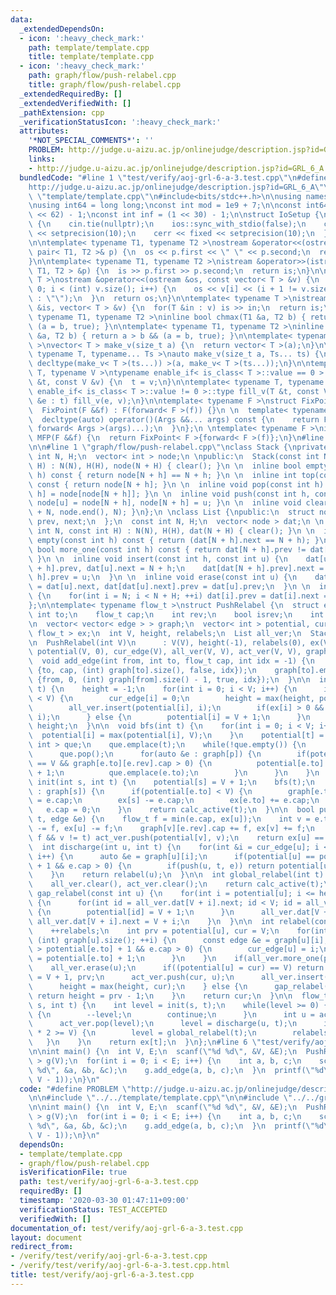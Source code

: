 ```yaml
---
data:
  _extendedDependsOn:
  - icon: ':heavy_check_mark:'
    path: template/template.cpp
    title: template/template.cpp
  - icon: ':heavy_check_mark:'
    path: graph/flow/push-relabel.cpp
    title: graph/flow/push-relabel.cpp
  _extendedRequiredBy: []
  _extendedVerifiedWith: []
  _pathExtension: cpp
  _verificationStatusIcon: ':heavy_check_mark:'
  attributes:
    '*NOT_SPECIAL_COMMENTS*': ''
    PROBLEM: http://judge.u-aizu.ac.jp/onlinejudge/description.jsp?id=GRL_6_A
    links:
    - http://judge.u-aizu.ac.jp/onlinejudge/description.jsp?id=GRL_6_A
  bundledCode: "#line 1 \"test/verify/aoj-grl-6-a-3.test.cpp\"\n#define PROBLEM \"\
    http://judge.u-aizu.ac.jp/onlinejudge/description.jsp?id=GRL_6_A\"\n\n#line 1\
    \ \"template/template.cpp\"\n#include<bits/stdc++.h>\n\nusing namespace std;\n\
    \nusing int64 = long long;\nconst int mod = 1e9 + 7;\n\nconst int64 infll = (1LL\
    \ << 62) - 1;\nconst int inf = (1 << 30) - 1;\n\nstruct IoSetup {\n  IoSetup()\
    \ {\n    cin.tie(nullptr);\n    ios::sync_with_stdio(false);\n    cout << fixed\
    \ << setprecision(10);\n    cerr << fixed << setprecision(10);\n  }\n} iosetup;\n\
    \n\ntemplate< typename T1, typename T2 >\nostream &operator<<(ostream &os, const\
    \ pair< T1, T2 >& p) {\n  os << p.first << \" \" << p.second;\n  return os;\n\
    }\n\ntemplate< typename T1, typename T2 >\nistream &operator>>(istream &is, pair<\
    \ T1, T2 > &p) {\n  is >> p.first >> p.second;\n  return is;\n}\n\ntemplate< typename\
    \ T >\nostream &operator<<(ostream &os, const vector< T > &v) {\n  for(int i =\
    \ 0; i < (int) v.size(); i++) {\n    os << v[i] << (i + 1 != v.size() ? \" \"\
    \ : \"\");\n  }\n  return os;\n}\n\ntemplate< typename T >\nistream &operator>>(istream\
    \ &is, vector< T > &v) {\n  for(T &in : v) is >> in;\n  return is;\n}\n\ntemplate<\
    \ typename T1, typename T2 >\ninline bool chmax(T1 &a, T2 b) { return a < b &&\
    \ (a = b, true); }\n\ntemplate< typename T1, typename T2 >\ninline bool chmin(T1\
    \ &a, T2 b) { return a > b && (a = b, true); }\n\ntemplate< typename T = int64\
    \ >\nvector< T > make_v(size_t a) {\n  return vector< T >(a);\n}\n\ntemplate<\
    \ typename T, typename... Ts >\nauto make_v(size_t a, Ts... ts) {\n  return vector<\
    \ decltype(make_v< T >(ts...)) >(a, make_v< T >(ts...));\n}\n\ntemplate< typename\
    \ T, typename V >\ntypename enable_if< is_class< T >::value == 0 >::type fill_v(T\
    \ &t, const V &v) {\n  t = v;\n}\n\ntemplate< typename T, typename V >\ntypename\
    \ enable_if< is_class< T >::value != 0 >::type fill_v(T &t, const V &v) {\n  for(auto\
    \ &e : t) fill_v(e, v);\n}\n\ntemplate< typename F >\nstruct FixPoint : F {\n\
    \  FixPoint(F &&f) : F(forward< F >(f)) {}\n \n  template< typename... Args >\n\
    \  decltype(auto) operator()(Args &&... args) const {\n    return F::operator()(*this,\
    \ forward< Args >(args)...);\n  }\n};\n \ntemplate< typename F >\ninline decltype(auto)\
    \ MFP(F &&f) {\n  return FixPoint< F >{forward< F >(f)};\n}\n#line 4 \"test/verify/aoj-grl-6-a-3.test.cpp\"\
    \n\n#line 1 \"graph/flow/push-relabel.cpp\"\nclass Stack {\nprivate:\n  const\
    \ int N, H;\n  vector< int > node;\n \npublic:\n  Stack(const int N, const int\
    \ H) : N(N), H(H), node(N + H) { clear(); }\n \n  inline bool empty(const int\
    \ h) const { return node[N + h] == N + h; }\n \n  inline int top(const int h)\
    \ const { return node[N + h]; }\n \n  inline void pop(const int h) { node[N +\
    \ h] = node[node[N + h]]; }\n \n  inline void push(const int h, const int u) {\
    \ node[u] = node[N + h], node[N + h] = u; }\n \n  inline void clear() { iota(node.begin()\
    \ + N, node.end(), N); }\n};\n \nclass List {\npublic:\n  struct node {\n    int\
    \ prev, next;\n  };\n  const int N, H;\n  vector< node > dat;\n \n  List(const\
    \ int N, const int H) : N(N), H(H), dat(N + H) { clear(); }\n \n  inline bool\
    \ empty(const int h) const { return (dat[N + h].next == N + h); }\n \n  inline\
    \ bool more_one(const int h) const { return dat[N + h].prev != dat[N + h].next;\
    \ }\n \n  inline void insert(const int h, const int u) {\n    dat[u].prev = dat[N\
    \ + h].prev, dat[u].next = N + h;\n    dat[dat[N + h].prev].next = u, dat[N +\
    \ h].prev = u;\n  }\n \n  inline void erase(const int u) {\n    dat[dat[u].prev].next\
    \ = dat[u].next, dat[dat[u].next].prev = dat[u].prev;\n  }\n \n  inline void clear()\
    \ {\n    for(int i = N; i < N + H; ++i) dat[i].prev = dat[i].next = i;\n  }\n\
    };\n\ntemplate< typename flow_t >\nstruct PushRelabel {\n  struct edge {\n   \
    \ int to;\n    flow_t cap;\n    int rev;\n    bool isrev;\n    int idx;\n  };\n\
    \n  vector< vector< edge > > graph;\n  vector< int > potential, cur_edge;\n  vector<\
    \ flow_t > ex;\n  int V, height, relabels;\n  List all_ver;\n  Stack act_ver;\n\
    \n  PushRelabel(int V)\n      : V(V), height(-1), relabels(0), ex(V, flow_t(0)),\
    \ potential(V, 0), cur_edge(V), all_ver(V, V), act_ver(V, V), graph(V) {}\n\n\
    \  void add_edge(int from, int to, flow_t cap, int idx = -1) {\n    graph[from].emplace_back((edge)\
    \ {to, cap, (int) graph[to].size(), false, idx});\n    graph[to].emplace_back((edge)\
    \ {from, 0, (int) graph[from].size() - 1, true, idx});\n  }\n\n  int calc_active(int\
    \ t) {\n    height = -1;\n    for(int i = 0; i < V; i++) {\n      if(potential[i]\
    \ < V) {\n        cur_edge[i] = 0;\n        height = max(height, potential[i]);\n\
    \        all_ver.insert(potential[i], i);\n        if(ex[i] > 0 && i != t) act_ver.push(potential[i],\
    \ i);\n      } else {\n        potential[i] = V + 1;\n      }\n    }\n    return\
    \ height;\n  }\n\n  void bfs(int t) {\n    for(int i = 0; i < V; i++) {\n    \
    \  potential[i] = max(potential[i], V);\n    }\n    potential[t] = 0;\n    queue<\
    \ int > que;\n    que.emplace(t);\n    while(!que.empty()) {\n      int p = que.front();\n\
    \      que.pop();\n      for(auto &e : graph[p]) {\n        if(potential[e.to]\
    \ == V && graph[e.to][e.rev].cap > 0) {\n          potential[e.to] = potential[p]\
    \ + 1;\n          que.emplace(e.to);\n        }\n      }\n    }\n  }\n\n  int\
    \ init(int s, int t) {\n    potential[s] = V + 1;\n    bfs(t);\n    for(auto &e\
    \ : graph[s]) {\n      if(potential[e.to] < V) {\n        graph[e.to][e.rev].cap\
    \ = e.cap;\n        ex[s] -= e.cap;\n        ex[e.to] += e.cap;\n      }\n   \
    \   e.cap = 0;\n    }\n    return calc_active(t);\n  }\n\n  bool push(int u, int\
    \ t, edge &e) {\n    flow_t f = min(e.cap, ex[u]);\n    int v = e.to;\n    e.cap\
    \ -= f, ex[u] -= f;\n    graph[v][e.rev].cap += f, ex[v] += f;\n    if(ex[v] ==\
    \ f && v != t) act_ver.push(potential[v], v);\n    return ex[u] == 0;\n  }\n\n\
    \  int discharge(int u, int t) {\n    for(int &i = cur_edge[u]; i < graph[u].size();\
    \ i++) {\n      auto &e = graph[u][i];\n      if(potential[u] == potential[e.to]\
    \ + 1 && e.cap > 0) {\n        if(push(u, t, e)) return potential[u];\n      }\n\
    \    }\n    return relabel(u);\n  }\n\n  int global_relabel(int t) {\n    bfs(t);\n\
    \    all_ver.clear(), act_ver.clear();\n    return calc_active(t);\n  }\n\n  void\
    \ gap_relabel(const int u) {\n    for(int i = potential[u]; i <= height; ++i)\
    \ {\n      for(int id = all_ver.dat[V + i].next; id < V; id = all_ver.dat[id].next)\
    \ {\n        potential[id] = V + 1;\n      }\n      all_ver.dat[V + i].prev =\
    \ all_ver.dat[V + i].next = V + i;\n    }\n  }\n\n  int relabel(const int u) {\n\
    \    ++relabels;\n    int prv = potential[u], cur = V;\n    for(int i = 0; i <\
    \ (int) graph[u].size(); ++i) {\n      const edge &e = graph[u][i];\n      if(cur\
    \ > potential[e.to] + 1 && e.cap > 0) {\n        cur_edge[u] = i;\n        cur\
    \ = potential[e.to] + 1;\n      }\n    }\n    if(all_ver.more_one(prv)) {\n  \
    \    all_ver.erase(u);\n      if((potential[u] = cur) == V) return potential[u]\
    \ = V + 1, prv;\n      act_ver.push(cur, u);\n      all_ver.insert(cur, u);\n\
    \      height = max(height, cur);\n    } else {\n      gap_relabel(u);\n     \
    \ return height = prv - 1;\n    }\n    return cur;\n  }\n\n  flow_t max_flow(int\
    \ s, int t) {\n    int level = init(s, t);\n    while(level >= 0) {\n      if(act_ver.empty(level))\
    \ {\n        --level;\n        continue;\n      }\n      int u = act_ver.top(level);\n\
    \      act_ver.pop(level);\n      level = discharge(u, t);\n      if(relabels\
    \ * 2 >= V) {\n        level = global_relabel(t);\n        relabels = 0;\n   \
    \   }\n    }\n    return ex[t];\n  }\n};\n#line 6 \"test/verify/aoj-grl-6-a-3.test.cpp\"\
    \n\nint main() {\n  int V, E;\n  scanf(\"%d %d\", &V, &E);\n  PushRelabel< int\
    \ > g(V);\n  for(int i = 0; i < E; i++) {\n    int a, b, c;\n    scanf(\"%d %d\
    \ %d\", &a, &b, &c);\n    g.add_edge(a, b, c);\n  }\n  printf(\"%d\\n\", g.max_flow(0,\
    \ V - 1));\n}\n"
  code: "#define PROBLEM \"http://judge.u-aizu.ac.jp/onlinejudge/description.jsp?id=GRL_6_A\"\
    \n\n#include \"../../template/template.cpp\"\n\n#include \"../../graph/flow/push-relabel.cpp\"\
    \n\nint main() {\n  int V, E;\n  scanf(\"%d %d\", &V, &E);\n  PushRelabel< int\
    \ > g(V);\n  for(int i = 0; i < E; i++) {\n    int a, b, c;\n    scanf(\"%d %d\
    \ %d\", &a, &b, &c);\n    g.add_edge(a, b, c);\n  }\n  printf(\"%d\\n\", g.max_flow(0,\
    \ V - 1));\n}\n"
  dependsOn:
  - template/template.cpp
  - graph/flow/push-relabel.cpp
  isVerificationFile: true
  path: test/verify/aoj-grl-6-a-3.test.cpp
  requiredBy: []
  timestamp: '2020-03-30 01:47:11+09:00'
  verificationStatus: TEST_ACCEPTED
  verifiedWith: []
documentation_of: test/verify/aoj-grl-6-a-3.test.cpp
layout: document
redirect_from:
- /verify/test/verify/aoj-grl-6-a-3.test.cpp
- /verify/test/verify/aoj-grl-6-a-3.test.cpp.html
title: test/verify/aoj-grl-6-a-3.test.cpp
---
```

